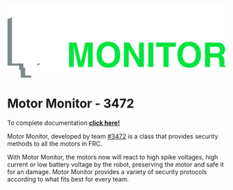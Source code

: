 ![](/docs/assets/Logo1.png)

# Motor Monitor - 3472

To complete documentation **[click here!](https://imcab.github.io/MotorMonitor/)**

Motor Monitor, developed by team [#3472](https://www.thebluealliance.com/team/3472) is a class that provides security methods to all the motors in FRC.

With Motor Monitor, the motors now will react to high spike voltages, high current or low battery voltage by the robot, preserving the motor and safe it for an damage. Motor Monitor provides a variety of security protocols according to what fits best for every team.
